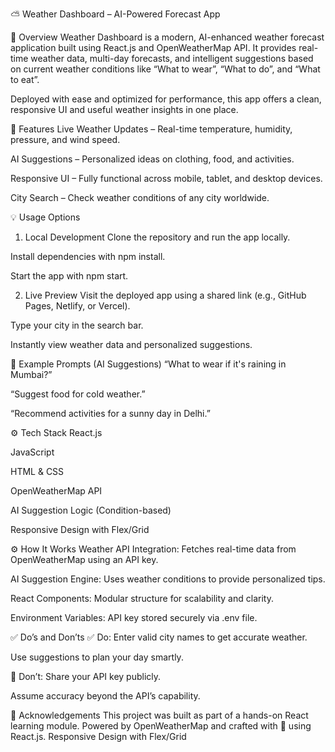 ⛅ Weather Dashboard – AI-Powered Forecast App

📌 Overview
Weather Dashboard is a modern, AI-enhanced weather forecast application built using React.js and OpenWeatherMap API. It provides real-time weather data, multi-day forecasts, and intelligent suggestions based on current weather conditions like “What to wear”, “What to do”, and “What to eat”.

Deployed with ease and optimized for performance, this app offers a clean, responsive UI and useful weather insights in one place.

🚀 Features
Live Weather Updates – Real-time temperature, humidity, pressure, and wind speed.

AI Suggestions – Personalized ideas on clothing, food, and activities.

Responsive UI – Fully functional across mobile, tablet, and desktop devices.

City Search – Check weather conditions of any city worldwide.

💡 Usage Options
1. Local Development
Clone the repository and run the app locally.

Install dependencies with npm install.

Start the app with npm start.

2. Live Preview
Visit the deployed app using a shared link (e.g., GitHub Pages, Netlify, or Vercel).

Type your city in the search bar.

Instantly view weather data and personalized suggestions.

💬 Example Prompts (AI Suggestions)
“What to wear if it's raining in Mumbai?”

“Suggest food for cold weather.”

“Recommend activities for a sunny day in Delhi.”

⚙️ Tech Stack
React.js

JavaScript 

HTML & CSS

OpenWeatherMap API

AI Suggestion Logic (Condition-based)

Responsive Design with Flex/Grid

⚙️ How It Works
Weather API Integration: Fetches real-time data from OpenWeatherMap using an API key.

AI Suggestion Engine: Uses weather conditions to provide personalized tips.

React Components: Modular structure for scalability and clarity.

Environment Variables: API key stored securely via .env file.

✅ Do’s and Don’ts
✅ Do:
Enter valid city names to get accurate weather.

Use suggestions to plan your day smartly.

🚫 Don’t:
Share your API key publicly.

Assume accuracy beyond the API’s capability.

🙏 Acknowledgements
This project was built as part of a hands-on React learning module.
Powered by OpenWeatherMap and crafted with 💙 using React.js.
Responsive Design with Flex/Grid

